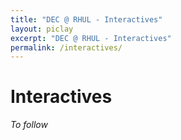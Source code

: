 ```yaml
---
title: "DEC @ RHUL - Interactives"
layout: piclay
excerpt: "DEC @ RHUL - Interactives"
permalink: /interactives/
---
```


# Interactives

*To follow*
